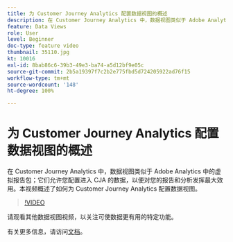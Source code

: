 ```yaml
---
title: 为 Customer Journey Analytics 配置数据视图的概述
description: 在 Customer Journey Analytics 中，数据视图类似于 Adobe Analytics 中的虚拟报告包；它们允许您配置进入 CJA 的数据，以便对您的报告和分析发挥最大效用。本视频概述了如何为 Customer Journey Analytics 配置数据视图。
feature: Data Views
role: User
level: Beginner
doc-type: feature video
thumbnail: 35110.jpg
kt: 10016
exl-id: 8bab86c6-39b3-49e3-ba74-a5d12bf9e05c
source-git-commit: 2b5a19397f7c2b2e775fbd5d724205922ad76f15
workflow-type: tm+mt
source-wordcount: '148'
ht-degree: 100%

---
```


# 为 Customer Journey Analytics 配置数据视图的概述

在 Customer Journey Analytics 中，数据视图类似于 Adobe Analytics 中的虚拟报告包；它们允许您配置进入 CJA 的数据，以便对您的报告和分析发挥最大效用。本视频概述了如何为 Customer Journey Analytics 配置数据视图。

>[!VIDEO](https://video.tv.adobe.com/v/345538/?quality=12&learn=on&captions=chi_hans)

请观看其他数据视图视频，以关注可使数据更有用的特定功能。

有关更多信息，请访问[文档](https://experienceleague.adobe.com/docs/analytics-platform/using/cja-dataviews/data-views.html?lang=zh-Hans)。
